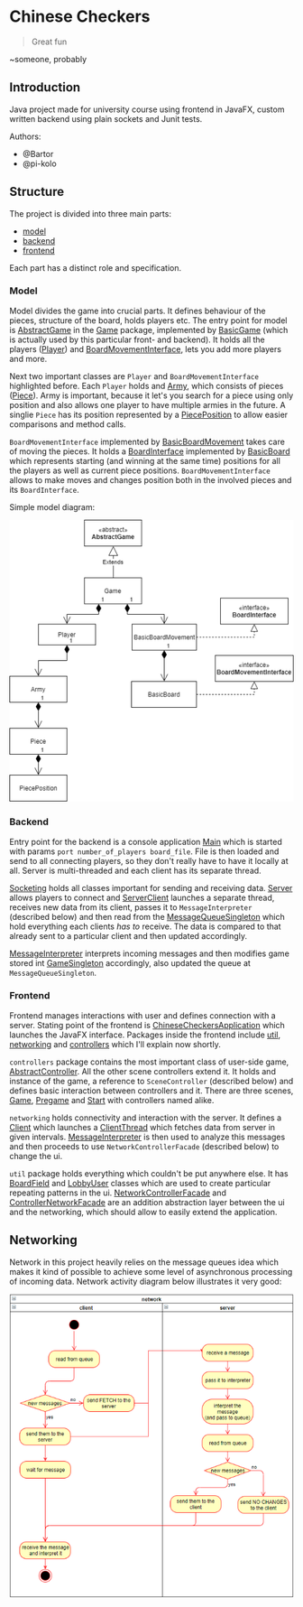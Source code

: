 # Chinese Checkers
>Great fun

~someone, probably
## Introduction
Java project made for university course using frontend in JavaFX, custom written backend using plain sockets and Junit tests.

Authors:
- @Bartor 
- @pi-kolo

## Structure

The project is divided into three main parts:
- [model](src/main/java/model)
- [backend](src/main/java/backend)
- [frontend](src/main/java/frontend)

Each part has a distinct role and specification.

### Model

Model divides the game into crucial parts. It defines behaviour of the pieces, structure of the board, holds players etc. The entry point for model is [AbstractGame](src/main/java/model/game/AbstractGame.java) in the [Game](src/main/java/model/game)  package, implemented by [BasicGame](src/main/java/model/game/BasicGame.java) (which is actually used by this particular front- and backend). It holds all the players ([Player](src/main/java/model/player/Player.java)) and [BoardMovementInterface](src/main/java/model/board/BoardMovementInterface.java), lets you add more players and more.

Next two important classes are `Player` and `BoardMovementInterface` highlighted before. Each `Player` holds and [Army](src/main/java/model/player/Army.java), which consists of pieces ([Piece](src/main/java/model/player/Piece.java)). Army is important, because it let's you search for a piece using only position and also allows one player to have multiple armies in the future. A singlie `Piece` has its position represented by a [PiecePosition](src/main/java/model/player/PiecePosition.java) to allow easier comparisons and method calls.

`BoardMovementInterface` implemented by [BasicBoardMovement](src/main/java/model/board/BasicBoardMovement.java) takes care of moving the pieces. It holds a [BoardInterface](src/main/java/model/board/BoardInterface.java) implemented by [BasicBoard](src/main/java/model/board/BasicBoard.java) which represents starting (and winning at the same time) positions for all the players as well as current piece positions. `BoardMovementInterface` allows to make moves and changes position both in the involved pieces and its `BoardInterface`.

Simple model diagram:

![UML of the Model classes](docs-utils/model-uml.png)

### Backend

Entry point for the backend is a console application [Main](src/main/java/backend/Main.java) which is started with params `port number_of_players board_file`. File is then loaded and send to all connecting players, so they don't really have to have it locally at all. Server is multi-threaded and each client has its separate thread.

[Socketing](src/main/java/backend/socketing) holds all classes important for sending and receiving data. [Server](src/main/java/backend/socketing/Server.java) allows players to connect and [ServerClient](src/main/java/backend/socketing/ServerClient.java) launches a separate thread, receives new data from its client, passes it to `MessageInterpreter` (described below) and then read from the [MessageQueueSingleton](src/main/java/backend/socketing/MessageQueueSingleton.java) which hold everything each clients _has to_ receive. The data is compared to that already sent to a particular client and then updated accordingly.

[MessageInterpreter](src/main/java/backend/interpreter/MessageInterpreter.java) interprets incoming messages and then modifies game stored int [GameSingleton](src/main/java/backend/GameSingleton.java) accordingly, also updated the queue at `MessageQueueSingleton`.

### Frontend

Frontend manages interactions with user and defines connection with a server. Stating point of the frontend is [ChineseCheckersApplication](src/main/java/frontend/ChineseCheckersApplication.java) which launches the JavaFX interface. Packages inside the frontend include [util](src/main/java/frontend/util), [networking](src/main/java/frontend/networking) and [controllers](src/main/java/frontend/controllers) which I'll explain now shortly.

`controllers` package contains the most important class of user-side game, [AbstractController](src/main/java/frontend/controllers/AbstractController.java). All the other scene controllers extend it. It holds and instance of the game, a reference to `SceneController` (described below) and defines basic interaction between controllers and it. There are three scenes, [Game](src/main/resources/views/game.fxml), [Pregame](src/main/resources/views/pregame.fxml) and [Start](src/main/resources/views/start.fxml) with controllers named alike.

`networking` holds connectivity and interaction with the server. It defines a [Client](src/main/java/frontend/networking/Client.java) which launches a [ClientThread](src/main/java/frontend/networking/ClientThread.java) which fetches data from server in given intervals. [MessageInterpreter](src/main/java/frontend/networking/MessageInterpreter.java) is then used to analyze this messages and then proceeds to use `NetworkControllerFacade` (described below) to change the ui.

`util` package holds everything which couldn't be put anywhere else. It has [BoardField](src/main/java/frontend/util/BoardField.java) and [LobbyUser](src/main/java/frontend/util/LobbyUser.java) classes which are used to create particular repeating patterns in the ui. [NetworkControllerFacade](src/main/java/frontend/util/NetworkControllerFacade.java) and [ControllerNetworkFacade](src/main/java/frontend/util/NetworkControllerFacade.java) are an addition abstraction layer between the ui and the networking, which should allow to easily extend the application.

## Networking

Network in this project heavily relies on the message queues idea which makes it kind of possible to achieve some level of asynchronous processing of incoming data. Network activity diagram below illustrates it very good:

![UML of the network](docs-utils/network-uml.png)
